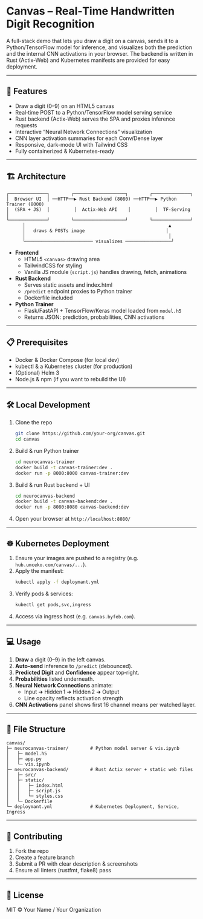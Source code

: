 # Canvas – Real‐Time Handwritten Digit Recognition

A full-stack demo that lets you draw a digit on a canvas, sends it to a Python/TensorFlow model for inference, and visualizes both the prediction and the internal CNN activations in your browser. The backend is written in Rust (Actix-Web) and Kubernetes manifests are provided for easy deployment.

---

## 🚀 Features

- Draw a digit (0–9) on an HTML5 canvas  
- Real‐time POST to a Python/TensorFlow model serving service  
- Rust backend (Actix-Web) serves the SPA and proxies inference requests  
- Interactive “Neural Network Connections” visualization  
- CNN layer activation summaries for each Conv/Dense layer  
- Responsive, dark-mode UI with Tailwind CSS  
- Fully containerized & Kubernetes-ready

---

## 🏗 Architecture

```plaintext
┌──────────────┐        ┌───────────────────┐        ┌──────────────┐
│  Browser UI  │ ──HTTP──▶ Rust Backend (8080) ──HTTP──▶ Python Trainer (8000)
│  (SPA + JS)  │         │  Actix-Web API    │         │  TF-Serving   │
└──────────────┘        └───────────────────┘        └──────────────┘
      │                                                     ▲
      │   draws & POSTs image                              │
      │                                                     │
      └───────────────────────── visualizes ─────────────────┘
```

- **Frontend**  
  - HTML5 `<canvas>` drawing area  
  - TailwindCSS for styling  
  - Vanilla JS module (`script.js`) handles drawing, fetch, animations  
- **Rust Backend**  
  - Serves static assets and index.html  
  - `/predict` endpoint proxies to Python trainer  
  - Dockerfile included  
- **Python Trainer**  
  - Flask/FastAPI + TensorFlow/Keras model loaded from `model.h5`  
  - Returns JSON: prediction, probabilities, CNN activations  

---

## 📋 Prerequisites

- Docker & Docker Compose (for local dev)  
- kubectl & a Kubernetes cluster (for production)  
- (Optional) Helm 3  
- Node.js & npm (if you want to rebuild the UI)  

---

## 🛠️ Local Development

1. Clone the repo  
   ```bash
   git clone https://github.com/your-org/canvas.git
   cd canvas
   ```
2. Build & run Python trainer  
   ```bash
   cd neurocanvas-trainer
   docker build -t canvas-trainer:dev .
   docker run -p 8000:8000 canvas-trainer:dev
   ```
3. Build & run Rust backend + UI  
   ```bash
   cd neurocanvas-backend
   docker build -t canvas-backend:dev .
   docker run -p 8080:8080 canvas-backend:dev
   ```
4. Open your browser at `http://localhost:8080/`  

---

## ☸️ Kubernetes Deployment

1. Ensure your images are pushed to a registry (e.g. `hub.umceko.com/canvas/...`).  
2. Apply the manifest:  
   ```bash
   kubectl apply -f deploymant.yml
   ```
3. Verify pods & services:  
   ```bash
   kubectl get pods,svc,ingress
   ```
4. Access via ingress host (e.g. `canvas.byfeb.com`).  

---

## 💻 Usage

1. **Draw** a digit (0–9) in the left canvas.  
2. **Auto‐send** inference to `/predict` (debounced).  
3. **Predicted Digit** and **Confidence** appear top‐right.  
4. **Probabilities** listed underneath.  
5. **Neural Network Connections** animate:  
   - Input ➔ Hidden 1 ➔ Hidden 2 ➔ Output  
   - Line opacity reflects activation strength  
6. **CNN Activations** panel shows first 16 channel means per watched layer.  

---

## 📂 File Structure

```plaintext
canvas/
├─ neurocanvas-trainer/        # Python model server & vis.ipynb
│   ├─ model.h5
│   ├─ app.py
│   └─ vis.ipynb
├─ neurocanvas-backend/        # Rust Actix server + static web files
│   ├─ src/
│   ├─ static/
│   │   ├─ index.html
│   │   ├─ script.js
│   │   └─ styles.css
│   └─ Dockerfile
└─ deploymant.yml              # Kubernetes Deployment, Service, Ingress
```

---

## 🤝 Contributing

1. Fork the repo  
2. Create a feature branch  
3. Submit a PR with clear description & screenshots  
4. Ensure all linters (rustfmt, flake8) pass  

---

## 📜 License

MIT © Your Name / Your Organization  
